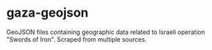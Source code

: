 # gaza-geojson
GeoJSON files containing geographic data related to Israeli operation "Swords of Iron". Scraped from multiple sources.

